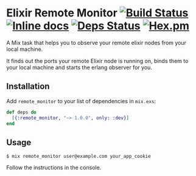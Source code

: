 # Elixir Remote Monitor [![Build Status](https://travis-ci.org/schurig/elixir-remote-monitor.svg?branch=master)](https://travis-ci.org/schurig/elixir-remote-monitor) [![Inline docs](http://inch-ci.org/github/schurig/elixir-remote-monitor.svg)](http://inch-ci.org/github/schurig/elixir-remote-monitor) [![Deps Status](https://beta.hexfaktor.org/badge/all/github/schurig/elixir-remote-monitor.svg)](https://beta.hexfaktor.org/github/schurig/elixir-remote-monitor) [![Hex.pm](https://img.shields.io/hexpm/v/remote_monitor.svg?maxAge=3600)](https://hex.pm/packages/remote_monitor)


A Mix task that helps you to observe your remote elixir nodes from your local machine.

It finds out the ports your remote Elixir node is running on, binds them to your local machine and starts the erlang observer for you.

## Installation

Add `remote_monitor` to your list of dependencies in `mix.exs`:

  ```elixir
  def deps do
    [{:remote_monitor, "~> 1.0.0", only: :dev}]
  end
  ```

## Usage

`$ mix remote_monitor user@example.com your_app_cookie`

Follow the instructions in the console.
